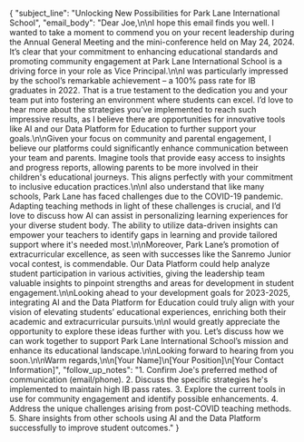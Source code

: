{
  "subject_line": "Unlocking New Possibilities for Park Lane International School",
  "email_body": "Dear Joe,\n\nI hope this email finds you well. I wanted to take a moment to commend you on your recent leadership during the Annual General Meeting and the mini-conference held on May 24, 2024. It’s clear that your commitment to enhancing educational standards and promoting community engagement at Park Lane International School is a driving force in your role as Vice Principal.\n\nI was particularly impressed by the school’s remarkable achievement – a 100% pass rate for IB graduates in 2022. That is a true testament to the dedication you and your team put into fostering an environment where students can excel. I’d love to hear more about the strategies you’ve implemented to reach such impressive results, as I believe there are opportunities for innovative tools like AI and our Data Platform for Education to further support your goals.\n\nGiven your focus on community and parental engagement, I believe our platforms could significantly enhance communication between your team and parents. Imagine tools that provide easy access to insights and progress reports, allowing parents to be more involved in their children's educational journeys. This aligns perfectly with your commitment to inclusive education practices.\n\nI also understand that like many schools, Park Lane has faced challenges due to the COVID-19 pandemic. Adapting teaching methods in light of these challenges is crucial, and I’d love to discuss how AI can assist in personalizing learning experiences for your diverse student body. The ability to utilize data-driven insights can empower your teachers to identify gaps in learning and provide tailored support where it's needed most.\n\nMoreover, Park Lane’s promotion of extracurricular excellence, as seen with successes like the Sanremo Junior vocal contest, is commendable. Our Data Platform could help analyze student participation in various activities, giving the leadership team valuable insights to pinpoint strengths and areas for development in student engagement.\n\nLooking ahead to your development goals for 2023-2025, integrating AI and the Data Platform for Education could truly align with your vision of elevating students’ educational experiences, enriching both their academic and extracurricular pursuits.\n\nI would greatly appreciate the opportunity to explore these ideas further with you. Let’s discuss how we can work together to support Park Lane International School’s mission and enhance its educational landscape.\n\nLooking forward to hearing from you soon.\n\nWarm regards,\n\n[Your Name]\n[Your Position]\n[Your Contact Information]",
  "follow_up_notes": "1. Confirm Joe's preferred method of communication (email/phone). 2. Discuss the specific strategies he's implemented to maintain high IB pass rates. 3. Explore the current tools in use for community engagement and identify possible enhancements. 4. Address the unique challenges arising from post-COVID teaching methods. 5. Share insights from other schools using AI and the Data Platform successfully to improve student outcomes."
}